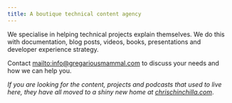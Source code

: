 ```yaml
---
title: A boutique technical content agency
---
```


We specialise in helping technical projects explain themselves. We do this with documentation, blog posts, videos, books, presentations and developer experience strategy.

Contact <mailto:info@gregariousmammal.com> to discuss your needs and how we can help you.

_If you are looking for the content, projects and podcasts that used to live here, they have all moved to a shiny new home at [chrischinchilla.com](https://chrischinchilla.com)_.
